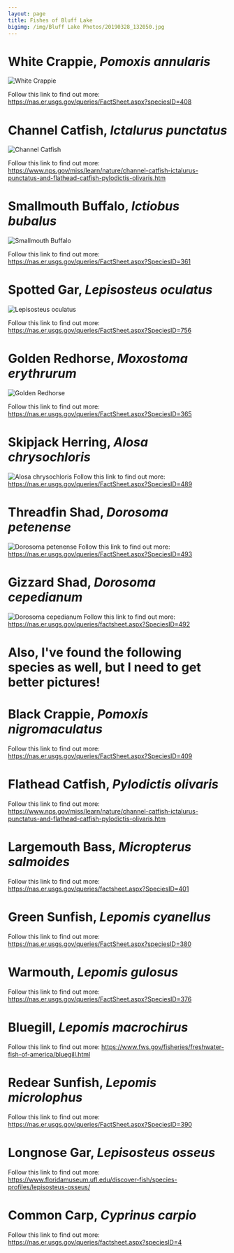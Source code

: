 ```yaml
---
layout: page
title: Fishes of Bluff Lake
bigimg: /img/Bluff Lake Photos/20190328_132050.jpg
---
```


# White Crappie, *Pomoxis annularis*

![White Crappie](img/FishPics/DSCF1828.JPG)

Follow this link to find out more:   https://nas.er.usgs.gov/queries/FactSheet.aspx?speciesID=408

# Channel Catfish, *Ictalurus punctatus*

![Channel Catfish](img/FishPics/DSCF1791.JPG)

Follow this link to find out more:   https://www.nps.gov/miss/learn/nature/channel-catfish-ictalurus-punctatus-and-flathead-catfish-pylodictis-olivaris.htm


# Smallmouth Buffalo, *Ictiobus bubalus*

![Smallmouth Buffalo](img/FishPics/DSCF1785.JPG)

Follow this link to find out more:   https://nas.er.usgs.gov/queries/FactSheet.aspx?SpeciesID=361

# Spotted Gar, *Lepisosteus oculatus*

![Lepisosteus oculatus](img/FishPics/DSCF1784.JPG)

Follow this link to find out more:   https://nas.er.usgs.gov/queries/FactSheet.aspx?SpeciesID=756

# Golden Redhorse, *Moxostoma erythrurum*

![Golden Redhorse](img/FishPics/DSCF1831.JPG)

Follow this link to find out more:   https://nas.er.usgs.gov/queries/FactSheet.aspx?SpeciesID=365

# Skipjack Herring, *Alosa chrysochloris*

![Alosa chrysochloris](img/FishPics/DSCF1836.JPG)
Follow this link to find out more:   https://nas.er.usgs.gov/queries/FactSheet.aspx?SpeciesID=489

# Threadfin Shad, *Dorosoma petenense*

![Dorosoma petenense](img/FishPics/DSCF1826.JPG)
Follow this link to find out more:   https://nas.er.usgs.gov/queries/FactSheet.aspx?SpeciesID=493

# Gizzard Shad, *Dorosoma cepedianum*

![Dorosoma cepedianum](img/FishPics/DSCF1787.JPG)
Follow this link to find out more:   https://nas.er.usgs.gov/queries/factsheet.aspx?SpeciesID=492

<!-- html comment out
-->
# Also, I've found the following species as well, but I need to get better pictures!

# Black Crappie, *Pomoxis nigromaculatus*

Follow this link to find out more:   https://nas.er.usgs.gov/queries/FactSheet.aspx?SpeciesID=409

# Flathead Catfish, *Pylodictis olivaris*

Follow this link to find out more:   https://www.nps.gov/miss/learn/nature/channel-catfish-ictalurus-punctatus-and-flathead-catfish-pylodictis-olivaris.htm

# Largemouth Bass, *Micropterus salmoides*

Follow this link to find out more:   https://nas.er.usgs.gov/queries/factsheet.aspx?SpeciesID=401

# Green Sunfish, *Lepomis cyanellus*

Follow this link to find out more:   https://nas.er.usgs.gov/queries/FactSheet.aspx?speciesID=380

# Warmouth, *Lepomis gulosus*

Follow this link to find out more:   https://nas.er.usgs.gov/queries/FactSheet.aspx?SpeciesID=376

# Bluegill, *Lepomis macrochirus*

Follow this link to find out more:   https://www.fws.gov/fisheries/freshwater-fish-of-america/bluegill.html

# Redear Sunfish, *Lepomis microlophus*

Follow this link to find out more:  https://nas.er.usgs.gov/queries/FactSheet.aspx?SpeciesID=390 

# Longnose Gar, *Lepisosteus osseus*

Follow this link to find out more:   https://www.floridamuseum.ufl.edu/discover-fish/species-profiles/lepisosteus-osseus/

# Common Carp, *Cyprinus carpio*

Follow this link to find out more:   https://nas.er.usgs.gov/queries/factsheet.aspx?speciesID=4
